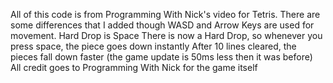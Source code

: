All of this code is from Programming With Nick's video for Tetris. There are some differences that I added though
WASD and Arrow Keys are used for movement. Hard Drop is Space
There is now a Hard Drop, so whenever you press space, the piece goes down instantly
After 10 lines cleared, the pieces fall down faster (the game update is 50ms less then it was before)
All credit goes to Programming With Nick for the game itself